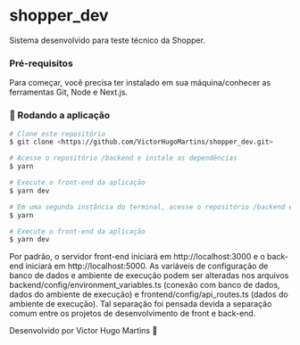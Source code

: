 # shopper_dev
Sistema desenvolvido para teste técnico da Shopper.

### Pré-requisitos

Para começar, você precisa ter instalado em sua máquina/conhecer as ferramentas Git, Node e Next.js.

### 🎲 Rodando a aplicação

```bash
# Clone este repositório
$ git clone <https://github.com/VictorHugoMartins/shopper_dev.git>

# Acesse o repositório /backend e instale as dependências
$ yarn

# Execute o front-end da aplicação
$ yarn dev

# Em uma segunda instância do terminal, acesse o repositório /backend e instale as dependências
$ yarn

# Execute o front-end da aplicação
$ yarn dev

```
Por padrão, o servidor front-end iniciará em http://localhost:3000 e o back-end iniciará em http://localhost:5000. As variáveis de configuração de banco de dados e ambiente de execução podem ser alteradas nos arquivos backend/config/environment_variables.ts (conexão com banco de dados, dados do ambiente de execução) e frontend/config/api_routes.ts (dados do ambiente de execução). Tal separação foi pensada devida a separação comum entre os projetos de desenvolvimento de front e back-end.

Desenvolvido por Victor Hugo Martins 🦸